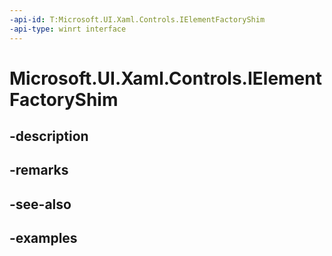 ```yaml
---
-api-id: T:Microsoft.UI.Xaml.Controls.IElementFactoryShim
-api-type: winrt interface
---
```


# Microsoft.UI.Xaml.Controls.IElementFactoryShim

<!--
public interface IElementFactoryShim
-->


## -description

## -remarks

## -see-also

## -examples


